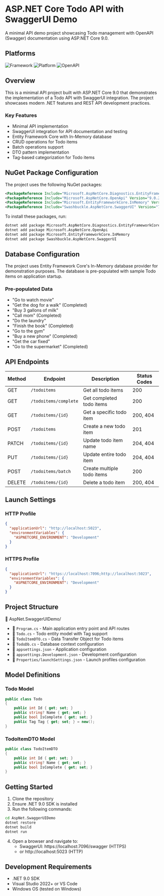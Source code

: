 # ASP.NET Core Todo API with SwaggerUI Demo

A minimal API demo project showcasing Todo management with OpenAPI (Swagger) documentation using ASP.NET Core 9.0.

## Platforms

![Framework](https://img.shields.io/badge/Framework-.NET%209.0-purple?style=for-the-badge) 
![Platform](https://img.shields.io/badge/Platforms-Windows%20%7C%20Linux%20%7C%20mac%20OS-blue?style=for-the-badge)
![OpenAPI](https://img.shields.io/badge/OpenAPI-3.0.1-darkgreen?style=for-the-badge)

## Overview

This is a minimal API project built with ASP.NET Core 9.0 that demonstrates the implementation of a Todo API with SwaggerUI integration. The project showcases modern .NET features and REST API development practices.

### Key Features

- Minimal API implementation
- SwaggerUI integration for API documentation and testing
- Entity Framework Core with In-Memory database
- CRUD operations for Todo items
- Batch operations support
- DTO pattern implementation
- Tag-based categorization for Todo items

## NuGet Package Configuration

The project uses the following NuGet packages:

```xml
<PackageReference Include="Microsoft.AspNetCore.Diagnostics.EntityFrameworkCore" Version="9.0.2" />
<PackageReference Include="Microsoft.AspNetCore.OpenApi" Version="9.0.2" />
<PackageReference Include="Microsoft.EntityFrameworkCore.InMemory" Version="9.0.2" />
<PackageReference Include="Swashbuckle.AspNetCore.SwaggerUI" Version="7.2.0" />
```

To install these packages, run:

```bash
dotnet add package Microsoft.AspNetCore.Diagnostics.EntityFrameworkCore
dotnet add package Microsoft.AspNetCore.OpenApi
dotnet add package Microsoft.EntityFrameworkCore.InMemory
dotnet add package Swashbuckle.AspNetCore.SwaggerUI
```

## Database Configuration

The project uses Entity Framework Core's In-Memory database provider for demonstration purposes. The database is pre-populated with sample Todo items on application startup.

### Pre-populated Data
- "Go to watch movie"
- "Get the dog for a walk" (Completed)
- "Buy 3 gallons of milk"
- "Call mom" (Completed)
- "Do the laundry"
- "Finish the book" (Completed)
- "Go to the gym"
- "Buy a new phone" (Completed)
- "Get the car fixed"
- "Go to the supermarket" (Completed)

## API Endpoints

| Method | Endpoint | Description | Status Codes |
|--------|----------|-------------|--------------|
| GET | `/todoitems` | Get all todo items | 200 |
| GET | `/todoitems/complete` | Get completed todo items | 200 |
| GET | `/todoitems/{id}` | Get a specific todo item | 200, 404 |
| POST | `/todoitems` | Create a new todo item | 201 |
| PATCH | `/todoitems/{id}` | Update todo item name | 204, 404 |
| PUT | `/todoitems/{id}` | Update entire todo item | 204, 404 |
| POST | `/todoitems/batch` | Create multiple todo items | 200 |
| DELETE | `/todoitems/{id}` | Delete a todo item | 200, 404 |

## Launch Settings

### HTTP Profile
```json
{
  "applicationUrl": "http://localhost:5023",
  "environmentVariables": {
    "ASPNETCORE_ENVIRONMENT": "Development"
  }
}
```

### HTTPS Profile
```json
{
  "applicationUrl": "https://localhost:7096;http://localhost:5023",
  "environmentVariables": {
    "ASPNETCORE_ENVIRONMENT": "Development"
  }
}
```

## Project Structure

📁 AspNet.SwaggerUIDemo/
- 📄 `Program.cs` - Main application entry point and API routes
- 📄 `Todo.cs` - Todo entity model with Tag support
- 📄 `TodoItemDTO.cs` - Data Transfer Object for Todo items
- 📄 `TodoDb.cs` - Database context configuration
- 📄 `appsettings.json` - Application configuration
- 📄 `appsettings.Development.json` - Development configuration
- 📄 `Properties/launchSettings.json` - Launch profiles configuration

## Model Definitions

### Todo Model
```csharp
public class Todo
{
    public int Id { get; set; }
    public string? Name { get; set; }
    public bool IsComplete { get; set; }
    public Tag Tag { get; set; } = new();
}
```

### TodoItemDTO Model
```csharp
public class TodoItemDTO
{
    public int Id { get; set; }
    public string? Name { get; set; }
    public bool IsComplete { get; set; }
}
```

## Getting Started

1. Clone the repository
2. Ensure .NET 9.0 SDK is installed
3. Run the following commands:
```bash
cd AspNet.SwaggerUIDemo
dotnet restore
dotnet build
dotnet run
```
4. Open a browser and navigate to:
   - SwaggerUI: https://localhost:7096/swagger (HTTPS)
   - or http://localhost:5023 (HTTP)

## Development Requirements

- .NET 9.0 SDK
- Visual Studio 2022+ or VS Code
- Windows OS (tested on Windows)